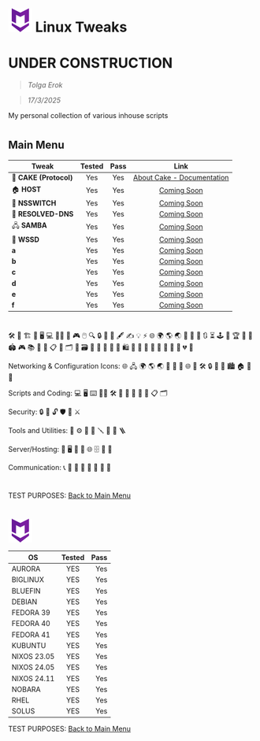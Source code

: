 # ![alt text](https://github.com/adam-p/markdown-here/raw/master/src/common/images/icon48.png "") Linux Tweaks

# UNDER CONSTRUCTION

> *Tolga Erok*

> *17/3/2025*

 My personal collection of various inhouse scripts


#

## Main Menu

| Tweak      | Tested | Pass | Link  |
|------------|:------:|:----:|:-----:|
| 📡 **CAKE (Protocol)**   |  Yes   | Yes  | [About Cake - Documentation](https://github.com/tolgaerok/linuxtweaks/blob/main/modules/docs/about-cake.md) |
| 🏠 **HOST** |  Yes   | Yes  | [Coming Soon](#) | 
| 📡 **NSSWITCH** |  Yes   | Yes  | [Coming Soon](#) | 
| 📡 **RESOLVED-DNS** |  Yes   | Yes  | [Coming Soon](#) | 
| 🖧 **SAMBA** |  Yes   | Yes  | [Coming Soon](#) | 
| 💾 **WSSD** |  Yes   | Yes  | [Coming Soon](#) | 
| **a** |  Yes   | Yes  | [Coming Soon](#) | 
| **b** |  Yes   | Yes  | [Coming Soon](#) | 
| **c** |  Yes   | Yes  | [Coming Soon](#) | 
| **d** |  Yes   | Yes  | [Coming Soon](#) | 
| **e** |  Yes   | Yes  | [Coming Soon](#) | 
| **f** |  Yes   | Yes  | [Coming Soon](#) | 






#
🛠️ 🔨 🏗️ 🧰 🖥️ 💻 🧑‍💻 📱 🎮 🖱️ 🔍 🔒 🔑 💾 🖋️ ✍️ 💡 ⚡ 🌐 🌍 🌎 🌏 📡 🔄 🔁 🔃 ⏳ 🕹️ 🎯 🏆 🏅 🏁 🏟️ 🎮 📚 📜 📑 📋 📂 🗂️ 🧾 🗃️ 🧠 🧪 🧬 🧳 🛒 🛍️ 🎉 🧡 💙 💚 💛 🧡 💜 🖤 💔 🤍

Networking & Configuration Icons:
🌐 🖧 🌍 🌎 🌏 📡 📶 🔌 🌐 🔗 🛠️ 🔒 🔑 🔧 🏙️ 🏠 🏢 🚀

Scripts and Coding:
💻 🖥️ ⌨️ 🧑‍💻 🛠️ 💾 📜 📑 📃 🧾 📋 🗂️

Security:
🔒 🔑 🔓 🛡️ 🔏 ⚔️

Tools and Utilities:
🔧 ⚙️ 🧰 🔨 🪛 🧲 🔩 🪜

Server/Hosting:
💾 🖥️ 📡 🔄 🌐 🗄️ 🔌 📶

Communication:
📞 📱 📨 📡 📶 💬 💬 📠


#
TEST PURPOSES: [Back to Main Menu](https://github.com/tolgaerok/linuxtweaks/blob/main/README.md)
#


![alt text](https://github.com/adam-p/markdown-here/raw/master/src/common/images/icon48.png "")

| OS        | Tested           | Pass  |
| ------------- |:-------------:| -----:|
| AURORA | YES      |    Yes |
| BIGLINUX | YES      |    Yes |
| BLUEFIN | YES      |    Yes |
| DEBIAN | YES      |    Yes |
| FEDORA 39 | YES      |   Yes|
| FEDORA 40 | YES      |   Yes|
| FEDORA 41 | YES      |   Yes|
| KUBUNTU | YES      |    Yes |
| NIXOS 23.05  | YES      |    Yes |
| NIXOS 24.05  | YES      |    Yes |
| NIXOS 24.11  | YES      |    Yes |
| NOBARA | YES      |    Yes |
| RHEL      | YES | Yes |
| SOLUS | YES      |    Yes |


TEST PURPOSES: [Back to Main Menu](https://github.com/tolgaerok/linuxtweaks/blob/main/README.md)